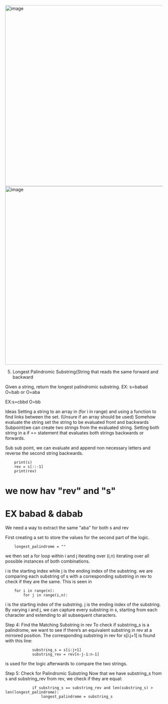 <img width="578" alt="image" src="https://github.com/user-attachments/assets/37a40b05-0afb-415e-a72e-d788cea491a8">



<img width="570" alt="image" src="https://github.com/user-attachments/assets/827608d1-afac-4c16-89b3-fc532400b6bb">


5. Longest Palindromic Substring(String that reads the same forward and backward

Given a string, return the longest palindromic substring.
EX: s=babad
O=bab or O=aba

EX:s=cbbd
O=bb



Ideas 
Setting a string to an array in (for i in range) and using a function to find links between the set. (Unsure if an array should be used)
Somehow evaluate the string set the string to be evaluated front and backwards
Subpoint(we can create two strings from the evaluated string. Setting both string in a if == statement that evaluates both strings backwards or forwards.

Sub sub point, we can evaluate and append non necessary letters and reverse the second string backwards. 

        print(s)
        rev = s[::-1]
        print(rev)

# we now hav "rev" and "s"
# EX babad & dabab

We need a way to extract the same "aba" for both s and rev

First creating a set to store the values for the second part of the logic. 

        longest_palindrome = ""

we then set a for loop within i and j iterating over (i,n) iterating over all possible instances of both combinations.

i is the starting index while j is the ending index of the substring. we are comparing each substring of s with a corresponding substring in rev to check if they are the same. This is seen in 


        for i in range(n):
            for j in range(i,n):



i is the starting index of the substring.
j is the ending index of the substring.
By varying i and j, we can capture every substring in s, starting from each character and extending to all subsequent characters.



Step 4: Find the Matching Substring in rev
To check if substring_s is a palindrome, we want to see if there’s an equivalent substring in rev at a mirrored position. The corresponding substring in rev for s[i:j+1] is found with this line:

                substring_s = s[i:j+1]
                substring_rev = rev[n-j-1:n-1]

is used for the logic afterwards to compare the two strings. 

Step 5: Check for Palindromic Substring
Now that we have substring_s from s and substring_rev from rev, we check if they are equal:


                if substring_s == substring_rev and len(substring_s) > len(longest_palindrome):
                    longest_palindrome = substring_s












